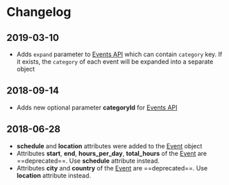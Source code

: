 # Changelog

## 2019-03-10

- Adds `expand` parameter to [Events API](index.md#list-all-events) which can contain `category` key. If it exists,
  the `category` of each event will be expanded into a separate object

## 2018-09-14

- Adds new optional parameter **categoryId** for [Events API](index.md#list-all-events)

## 2018-06-28

- **schedule** and **location** attributes were added to the [Event](index.md#the-event-object) object
- Attributes **start**, **end**, **hours_per_day**, **total_hours** of the [Event](index.md#the-event-object) are ==deprecated==. Use **schedule** attribute instead.
- Attributes **city** and **country** of the [Event](index.md#the-event-object) are ==deprecated==. Use **location** attribute instead.
